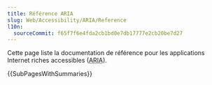 ```yaml
---
title: Référence ARIA
slug: Web/Accessibility/ARIA/Reference
l10n:
  sourceCommit: f65f7f6e4fda2cb1bd0e7db17777e2cb20be7d27
---
```


Cette page liste la documentation de référence pour les applications Internet riches accessibles (<abbr title="Accessible Rich Internet Applications">ARIA</abbr>).

{{SubPagesWithSummaries}}
